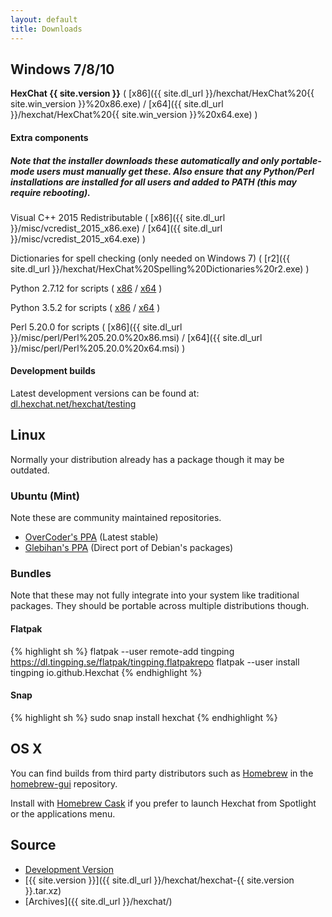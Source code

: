 ```yaml
---
layout: default
title: Downloads
---
```


## Windows 7/8/10
**HexChat {{ site.version }}** ( [x86]({{ site.dl_url }}/hexchat/HexChat%20{{ site.win_version }}%20x86.exe) / [x64]({{ site.dl_url }}/hexchat/HexChat%20{{ site.win_version }}%20x64.exe) )

#### Extra components

##### Note that the installer downloads these automatically and only portable-mode users must manually get these. Also ensure that any Python/Perl installations are installed for all users and added to PATH (this may require rebooting).

Visual C++ 2015 Redistributable ( [x86]({{ site.dl_url }}/misc/vcredist_2015_x86.exe) / [x64]({{ site.dl_url }}/misc/vcredist_2015_x64.exe) )

Dictionaries for spell checking (only needed on Windows 7) ( [r2]({{ site.dl_url }}/hexchat/HexChat%20Spelling%20Dictionaries%20r2.exe) )

Python 2.7.12 for scripts ( [x86](https://www.python.org/ftp/python/2.7.12/python-2.7.12.msi) /
[x64](https://www.python.org/ftp/python/2.7.12/python-2.7.12.amd64.msi) )

Python 3.5.2 for scripts ( [x86](https://www.python.org/ftp/python/3.5.2/python-3.5.2.exe) /
[x64](https://www.python.org/ftp/python/3.5.2/python-3.5.2-amd64.exe) )

Perl 5.20.0 for scripts ( [x86]({{ site.dl_url }}/misc/perl/Perl%205.20.0%20x86.msi) / [x64]({{ site.dl_url }}/misc/perl/Perl%205.20.0%20x64.msi) )

#### Development builds

Latest development versions can be found at: [dl.hexchat.net/hexchat/testing](https://dl.hexchat.net/hexchat/testing)

## Linux
Normally your distribution already has a package though it may be outdated.

### Ubuntu (Mint)
Note these are community maintained repositories.

- [OverCoder's PPA](https://launchpad.net/~overcoder/+archive/ubuntu/hexchat) (Latest stable)
- [Glebihan's PPA](https://launchpad.net/~gwendal-lebihan-dev/+archive/hexchat-stable) (Direct port of Debian's packages)

### Bundles
Note that these may not fully integrate into your system like traditional packages. They should be portable
across multiple distributions though.

#### Flatpak

{% highlight sh %}
flatpak --user remote-add tingping https://dl.tingping.se/flatpak/tingping.flatpakrepo
flatpak --user install tingping io.github.Hexchat
{% endhighlight %}

#### Snap

{% highlight sh %}
sudo snap install hexchat
{% endhighlight %}

## OS X

You can find builds from third party distributors such as [Homebrew](http://brew.sh/) in the [homebrew-gui](https://github.com/Homebrew/homebrew-gui) repository.

Install with [Homebrew Cask](https://caskroom.github.io/) if you prefer to launch Hexchat from Spotlight or the applications menu.

## Source
- [Development Version](https://github.com/hexchat/hexchat/archive/master.tar.gz)
- [{{ site.version }}]({{ site.dl_url }}/hexchat/hexchat-{{ site.version }}.tar.xz)
- [Archives]({{ site.dl_url }}/hexchat/)
